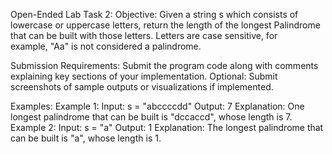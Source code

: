 Open-Ended Lab Task 2:
Objective:
Given a string s which consists of lowercase or uppercase letters, return the length of the longest Palindrome that can be built with those letters. Letters are case sensitive, for example, "Aa" is not considered a palindrome.

Submission Requirements:
Submit the program code along with comments explaining key sections of your implementation.
Optional: Submit screenshots of sample outputs or visualizations if implemented.

Examples:
Example 1:
Input: s = "abccccdd"
Output: 7
Explanation: One longest palindrome that can be built is "dccaccd", whose length is 7.
Example 2:
Input: s = "a"
Output: 1
Explanation: The longest palindrome that can be built is "a", whose length is 1.
